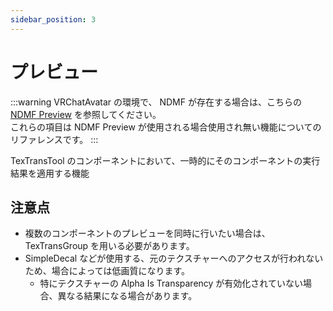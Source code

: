 ```yaml
---
sidebar_position: 3
---
```


# プレビュー

:::warning
VRChatAvatar の環境で、 NDMF が存在する場合は、こちらの [NDMF Preview](/docs/Reference/General/NDMFPreview.md) を参照してください。  
これらの項目は NDMF Preview が使用される場合使用され無い機能についてのリファレンスです。
:::

TexTransTool のコンポーネントにおいて、一時的にそのコンポーネントの実行結果を適用する機能

## 注意点

- 複数のコンポーネントのプレビューを同時に行いたい場合は、TexTransGroup を用いる必要があります。
- SimpleDecal などが使用する、元のテクスチャーへのアクセスが行われないため、場合によっては低画質になります。
  - 特にテクスチャーの Alpha Is Transparency が有効化されていない場合、異なる結果になる場合があります。
